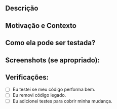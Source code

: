 
<!--- De extrema importância que você detalhe o máximo possível. -->

## Descrição
<!--- Descreva com detalhes sua mudança -->

## Motivação e Contexto
<!--- Porque sua mudança foi necessária? O que ela resolve? -->
<!--- Se você está tratando um card em especifíco, cole ele aqui -->

## Como ela pode ser testada?
<!--- Por favor, escreva com detalhes como você fez pra testar -->
<!--- Inclua os detalhes locais e os de ambiente -->
<!--- Veja como sua mudança afeta outras áreas, ou algo similar -->

## Screenshots (se apropriado):

## Verificações:
- [ ] Eu testei se meu código performa bem.
- [ ] Eu removi código legado.
- [ ] Eu adicionei testes para cobrir minha mudança.